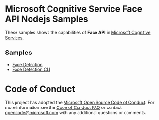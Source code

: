 # Microsoft Cognitive Service Face API Nodejs Samples

These samples shows the capabilities of **Face API** in [Microsoft Cognitive Services](https://www.microsoft.com/cognitive-services).

## Samples

* [Face Detection](FaceDetection/README.md)
* [Face Detection CLI](FaceDetectionConsole/README.md)

# Code of Conduct
This project has adopted the [Microsoft Open Source Code of Conduct](https://opensource.microsoft.com/codeofconduct/). For more information see the [Code of Conduct FAQ](https://opensource.microsoft.com/codeofconduct/faq/) or contact [opencode@microsoft.com](mailto:opencode@microsoft.com) with any additional questions or comments.
